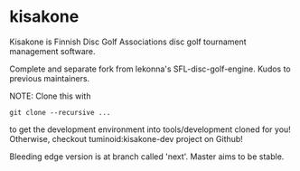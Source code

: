 kisakone
========

Kisakone is Finnish Disc Golf Associations disc golf tournament management software.

Complete and separate fork from lekonna's SFL-disc-golf-engine. Kudos to previous maintainers.

NOTE: Clone this with

    git clone --recursive ...

to get the development environment into tools/development cloned for you! Otherwise, checkout tuminoid:kisakone-dev project on Github!


Bleeding edge version is at branch called 'next'. Master aims to be stable.

